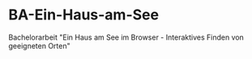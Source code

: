# BA-Ein-Haus-am-See
Bachelorarbeit "Ein Haus am See im Browser - Interaktives Finden von geeigneten Orten"
